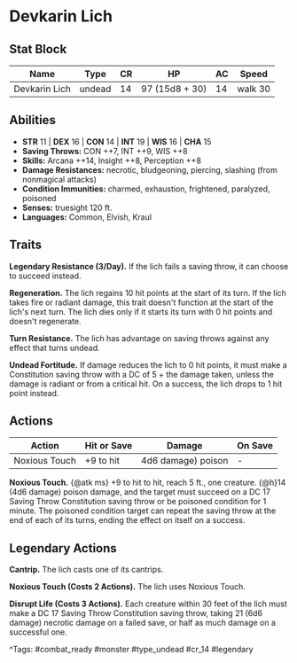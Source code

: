 # Devkarin Lich

## Stat Block

| Name | Type | CR | HP | AC | Speed |
|------|------|----|----|----|-------|
| Devkarin Lich | undead | 14 | 97 (15d8 + 30) | 14 | walk 30 |

## Abilities

- **STR** 11 | **DEX** 16 | **CON** 14 | **INT** 19 | **WIS** 16 | **CHA** 15
- **Saving Throws:** CON ++7, INT ++9, WIS ++8  
- **Skills:** Arcana ++14, Insight ++8, Perception ++8  
- **Damage Resistances:** necrotic, bludgeoning, piercing, slashing (from nonmagical attacks)  
- **Condition Immunities:** charmed, exhaustion, frightened, paralyzed, poisoned  
- **Senses:** truesight 120 ft.  
- **Languages:** Common, Elvish, Kraul

## Traits

**Legendary Resistance (3/Day).** If the lich fails a saving throw, it can choose to succeed instead.

**Regeneration.** The lich regains 10 hit points at the start of its turn. If the lich takes fire or radiant damage, this trait doesn't function at the start of the lich's next turn. The lich dies only if it starts its turn with 0 hit points and doesn't regenerate.

**Turn Resistance.** The lich has advantage on saving throws against any effect that turns undead.

**Undead Fortitude.** If damage reduces the lich to 0 hit points, it must make a Constitution saving throw with a DC of 5 + the damage taken, unless the damage is radiant or from a critical hit. On a success, the lich drops to 1 hit point instead.


## Actions

| Action | Hit or Save | Damage | On Save |
|--------|--------------|--------|----------|
| Noxious Touch | +9 to hit | 4d6 damage) poison | - |

**Noxious Touch.** {@atk ms} +9 to hit to hit, reach 5 ft., one creature. {@h}14 (4d6 damage) poison damage, and the target must succeed on a DC 17 Saving Throw Constitution saving throw or be poisoned condition for 1 minute. The poisoned condition target can repeat the saving throw at the end of each of its turns, ending the effect on itself on a success.

## Legendary Actions

**Cantrip.** The lich casts one of its cantrips.

**Noxious Touch (Costs 2 Actions).** The lich uses Noxious Touch.

**Disrupt Life (Costs 3 Actions).** Each creature within 30 feet of the lich must make a DC 17 Saving Throw Constitution saving throw, taking 21 (6d6 damage) necrotic damage on a failed save, or half as much damage on a successful one.



^Tags: #combat_ready #monster #type_undead #cr_14 #legendary